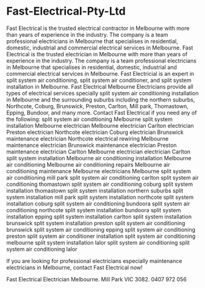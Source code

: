 # Fast-Electrical-Pty-Ltd
Fast Electrical is the trusted electrical contractor in Melbourne with more than years of experience in the industry. The company is a team professional electricians in Melbourne that specialises in residential, domestic, industrial and commercial electrical services in Melbourne.
Fast Electrical is the trusted electrician in Melbourne with more than years of experience in the industry. The company is a team professional electricians in Melbourne that specialises in residential, domestic, industrial and commercial electrical services in Melbourne. 
Fast Electricial is an expert in split system air conditioning, split system air conditioner, and split system installation in Melbourne. 
Fast Electrical Melbourne Electricians provide all types of electrical services specially split system air conditioning installation in Melbourne and the surrounding suburbs including the northern suburbs, Northcote, Coburg, Brunswick, Preston, Carlton, Mill park, Thomastown, Epping, Bundoor, and many more.
Contact Fast Electrical if you need any of the following:
split system air conditioning Melbourne
split system installation Melbourne
electrician Melbourne
electrician Carlton
electrician Preston
electrician Northcote
electrician Coburg
electrician Brunswick
maintenance electrician Northcote
electrical rewiring Melbourne
maintenance electrician Brunswick
maintenance electrician Preston
maintenance electrician Carlton
Melbourne electrician
electrician Carlton
split system installation Melbourne
air conditioning installation Melbourne
air conditioning Melbourne
air conditioning repairs Melbourne
air conditioning maintenance Melbourne
electricians Melbourne
split system air conditioning mill park
split system air conditioning carlton
split system air conditioning thomastown
split system air conditioning coburg
split system installation thomastown
split system installation northern suburbs
split system installation mill park
split system installation northcote
split system installation coburg
split system air conditioning bundoora
split system air conditioning northcote
split system installation bundoora
split system installation epping
split system installation carlton
split system installation brunswick
split system installation preston
split system air conditioning brunswick
split system air conditioning epping
split system air conditioning preston
split system air conditioner installation
split system air conditioning melbourne
split system installation lalor
split system air conditioning
split system air conditioning lalor

If you are looking for professional electricians especially maintenance electricians in Melbourne, contact Fast Electrical now!

Fast Electrical Electrician Melbourne. Mill Park VIC 3082. 0407 972 056









